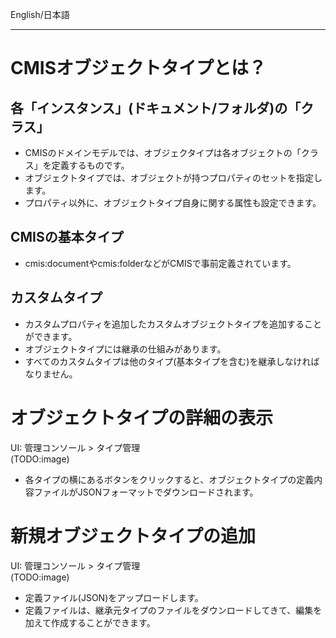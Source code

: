 English/日本語 
***
# CMISオブジェクトタイプとは？
## 各「インスタンス」(ドキュメント/フォルダ)の「クラス」
- CMISのドメインモデルでは、オブジェクタイプは各オブジェクトの「クラス」を定義するものです。  
- オブジェクトタイプでは、オブジェクトが持つプロパティのセットを指定します。
- プロパティ以外に、オブジェクトタイプ自身に関する属性も設定できます。

## CMISの基本タイプ
- cmis:documentやcmis:folderなどがCMISで事前定義されています。

## カスタムタイプ
- カスタムプロパティを追加したカスタムオブジェクトタイプを追加することができます。
- オブジェクトタイプには継承の仕組みがあります。
- すべてのカスタムタイプは他のタイプ(基本タイプを含む)を継承しなければなりません。

# オブジェクトタイプの詳細の表示
UI: 管理コンソール > タイプ管理  
(TODO:image)  
- 各タイプの横にあるボタンをクリックすると、オブジェクトタイプの定義内容ファイルがJSONフォーマットでダウンロードされます。  

# 新規オブジェクトタイプの追加
UI: 管理コンソール > タイプ管理  
(TODO:image)  
- 定義ファイル(JSON)をアップロードします。  
- 定義ファイルは、継承元タイプのファイルをダウンロードしてきて、編集を加えて作成することができます。